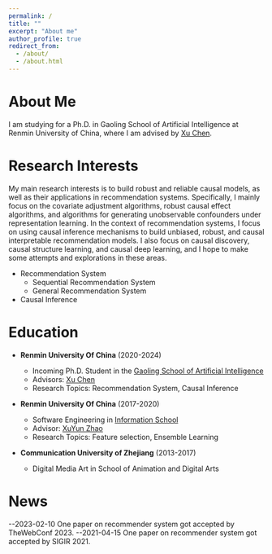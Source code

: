 ```yaml
---
permalink: /
title: ""
excerpt: "About me"
author_profile: true
redirect_from:
  - /about/
  - /about.html
---
```


# About Me
I am studying for a Ph.D. in Gaoling School of Artificial Intelligence at Renmin University of China, where I am advised by [Xu Chen](http://xu-chen.com/).

# Research Interests
My main research interests is to build robust and reliable causal models, as well as their applications in recommendation systems. Specifically, I mainly focus on the covariate adjustment algorithms, robust causal effect algorithms, and algorithms for generating unobservable confounders under representation learning. In the context of recommendation systems, I focus on using causal inference mechanisms to build unbiased, robust, and causal interpretable recommendation models. I also focus on causal discovery, causal structure learning, and causal deep learning, and I hope to make some attempts and explorations in these areas.

- Recommendation System
    - Sequential Recommendation System
    - General Recommendation System
- Causal Inference

# Education
- **Renmin University Of China** (2020-2024)
  - Incoming Ph.D. Student in the [Gaoling School of Artificial Intelligence](http://ai.ruc.edu.cn/)
  - Advisors: [Xu Chen](http://xu-chen.com/)
  - Research Topics: Recommendation System, Causal Inference

- **Renmin University Of China** (2017-2020)
  - Software Engineering in [Information School](http://rucfd.ruc.edu.cn/)
  - Advisor: [XuYun Zhao](http://rucfd.ruc.edu.cn/)
  - Research Topics: Feature selection, Ensemble Learning

- **Communication University of Zhejiang** (2013-2017)
  - Digital Media Art in School of Animation and Digital Arts

# News
--2023-02-10 One paper on recommender system got accepted by TheWebConf 2023.
--2021-04-15 One paper on recommender system got accepted by SIGIR 2021.
